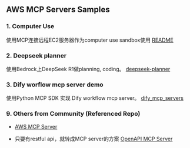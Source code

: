 ## AWS MCP Servers Samples

### 1. Computer Use
使用MCP连接远程EC2服务器作为computer use sandbox使用 [README](remote_computer_use/README.md)

### 2. Deepseek planner
使用Bedrock上DeepSeek R1做planning, coding。 [deepseek-planner](deepseek-planner/README.md)


### 3. Dify worflow mcp server demo
使用Python MCP SDK 实现 Dify workflow mcp server。 [dify_mcp_servers](dify_mcp_servers/README.md)

### 9. Others from Community (Referenced Repo)
- [AWS MCP Server](https://github.com/rishikavikondala/mcp-server-aws.git)

- 只要有restful api，就转成MCP server的方案 [OpenAPI MCP Server](https://github.com/janwilmake/openapi-mcp-server.git)

